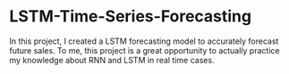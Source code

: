 # LSTM-Time-Series-Forecasting
In this project, I created a LSTM forecasting model to accurately forecast future sales. To me, this project is a great opportunity to actually practice my knowledge about RNN and LSTM in real time cases.
